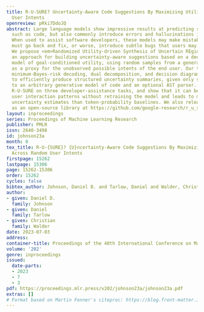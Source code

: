 ```yaml
---
title: R-U-SURE? Uncertainty-Aware Code Suggestions By Maximizing Utility Across Random
  User Intents
openreview: pRki7DdoJQ
abstract: Large language models show impressive results at predicting structured text
  such as code, but also commonly introduce errors and hallucinations in their output.
  When used to assist software developers, these models may make mistakes that users
  must go back and fix, or worse, introduce subtle bugs that users may miss entirely.
  We propose <em>Randomized Utility-driven Synthesis of Uncertain REgions (R-U-SURE)</em>,
  an approach for building uncertainty-aware suggestions based on a decision-theoretic
  model of goal-conditioned utility, using random samples from a generative model
  as a proxy for the unobserved possible intents of the end user. Our technique combines
  minimum-Bayes-risk decoding, dual decomposition, and decision diagrams in order
  to efficiently produce structured uncertainty summaries, given only sample access
  to an arbitrary generative model of code and an optional AST parser. We demonstrate
  R-U-SURE on three developer-assistance tasks, and show that it can be applied different
  user interaction patterns without retraining the model and leads to more accurate
  uncertainty estimates than token-probability baselines. We also release our implementation
  as an open-source library at https://github.com/google-research/r_u_sure.
layout: inproceedings
series: Proceedings of Machine Learning Research
publisher: PMLR
issn: 2640-3498
id: johnson23a
month: 0
tex_title: R-U-{SURE}? {U}ncertainty-Aware Code Suggestions By Maximizing Utility
  Across Random User Intents
firstpage: 15262
lastpage: 15306
page: 15262-15306
order: 15262
cycles: false
bibtex_author: Johnson, Daniel D. and Tarlow, Daniel and Walder, Christian
author:
- given: Daniel D.
  family: Johnson
- given: Daniel
  family: Tarlow
- given: Christian
  family: Walder
date: 2023-07-03
address: 
container-title: Proceedings of the 40th International Conference on Machine Learning
volume: '202'
genre: inproceedings
issued:
  date-parts:
  - 2023
  - 7
  - 3
pdf: https://proceedings.mlr.press/v202/johnson23a/johnson23a.pdf
extras: []
# Format based on Martin Fenner's citeproc: https://blog.front-matter.io/posts/citeproc-yaml-for-bibliographies/
---
```


